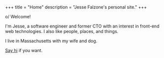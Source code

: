 +++
title = "Home"
description = "Jesse Falzone's personal site."
+++

o/ Welcome!

I'm Jesse, a software engineer and former CTO with an interest in front-end web technologies. I also like people, places, and things.

I live in Massachusetts with my wife and dog.

[Say hi](@/contact.md) if you want.
